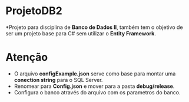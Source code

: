 # ProjetoDB2

*Projeto para disciplina de **Banco de Dados II**, também tem o objetivo de ser um projeto base para C# sem utilizar o **Entity Framework**.

# Atenção 
- O arquivo **configExample.json** serve como base para montar uma __conection string__ para o SQL Server.
- Renomear para **Config.json** e mover para a pasta **debug/release**.
- Configura o banco através do arquivo com os parametros do banco.
